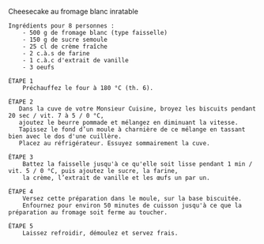 Cheesecake au fromage blanc inratable

    Ingrédients pour 8 personnes :
        - 500 g de fromage blanc (type faisselle)
        - 150 g de sucre semoule
        - 25 cl de crème fraîche
        - 2 c.à.s de farine
        - 1 c.à.c d'extrait de vanille
        - 3 oeufs

    ÉTAPE 1
        Préchauffez le four à 180 °C (th. 6).

    ÉTAPE 2
       Dans la cuve de votre Monsieur Cuisine, broyez les biscuits pendant 20 sec / vit. 7 à 5 / 0 °C, 
       ajoutez le beurre pommade et mélangez en diminuant la vitesse. 
       Tapissez le fond d’un moule à charnière de ce mélange en tassant bien avec le dos d'une cuillère. 
       Placez au réfrigérateur. Essuyez sommairement la cuve.

    ÉTAPE 3
        Battez la faisselle jusqu'à ce qu'elle soit lisse pendant 1 min / vit. 5 / 0 °C, puis ajoutez le sucre, la farine, 
        la crème, l’extrait de vanille et les œufs un par un.

    ÉTAPE 4
        Versez cette préparation dans le moule, sur la base biscuitée. 
        Enfournez pour environ 50 minutes de cuisson jusqu'à ce que la préparation au fromage soit ferme au toucher.

    ÉTAPE 5
        Laissez refroidir, démoulez et servez frais.